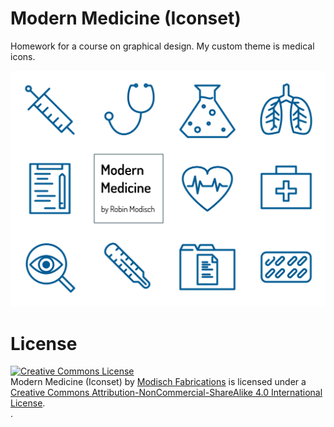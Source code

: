 # Modern Medicine (Iconset)
Homework for a course on graphical design. My custom theme is medical icons. 

![Showcase](https://github.com/ModischFabrications/Iconset-Modern-Medicine/blob/master/showcase.png)

# License
<a rel="license" href="http://creativecommons.org/licenses/by-nc-sa/4.0/"><img alt="Creative Commons License" style="border-width:0" src="https://i.creativecommons.org/l/by-nc-sa/4.0/88x31.png" /></a><br /><span xmlns:dct="http://purl.org/dc/terms/" property="dct:title">Modern Medicine (Iconset)</span> by <a xmlns:cc="http://creativecommons.org/ns#" href="https://github.com/ModischFabrications" property="cc:attributionName" rel="cc:attributionURL">Modisch Fabrications</a> is licensed under a <a rel="license" href="http://creativecommons.org/licenses/by-nc-sa/4.0/">Creative Commons Attribution-NonCommercial-ShareAlike 4.0 International License</a>.<br />.
